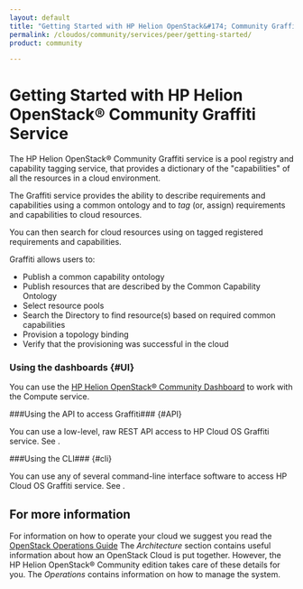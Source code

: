 ```yaml
---
layout: default
title: "Getting Started with HP Helion OpenStack&#174; Community Graffiti Service"
permalink: /cloudos/community/services/peer/getting-started/
product: community

---
```

# Getting Started with HP Helion OpenStack&#174; Community Graffiti Service #

<!-- modeled after HP Cloud Networking Getting Started (network.getting.started.md); text from docs.hpcloud.com/cloudos/prepare/overview/ -->

The HP Helion OpenStack&#174; Community Graffiti service is a pool registry and capability tagging service, that provides a dictionary of the "capabilities" of all the resources in a cloud environment.

The Graffiti service provides the ability to describe requirements and capabilities using a common ontology and to *tag* (or, assign) requirements and capabilities to cloud resources. 

You can then search for cloud resources using on tagged registered requirements and capabilities. 

Graffiti allows users to:

- Publish a common capability ontology
- Publish resources that are described by the Common Capability Ontology
- Select resource pools
- Search the Directory to find resource(s) based on required common capabilities
- Provision a topology binding
- Verify that the provisioning was successful in the cloud


### Using the dashboards {#UI}

You can use the [HP Helion OpenStack&#174; Community Dashboard](/cloudos/community/services/dashboard/overview/) to work with the Compute service.

###Using the API to access Graffiti### {#API}
 
You can use a low-level, raw REST API access to HP Cloud OS Graffiti service. See .

###Using the CLI### {#cli}

You can use any of several command-line interface software to access HP Cloud OS Graffiti service. See .


## For more information ##

For information on how to operate your cloud we suggest you read the [OpenStack Operations Guide](http://docs.openstack.org/ops/) The *Architecture* section contains useful information about how an OpenStack Cloud is put together. However, the HP Helion OpenStack&#174; Community edition takes care of these details for you. The *Operations* contains information on how to manage the system.

<!-- hide me Also see the Help topics that are available in the Operational Dashboard and Administration Dashboard.  Website copies are available:

* [HP Cloud OS Operational Dashboard Help](/cloudos/manage/operational-dashboard/)
* [HP Cloud OS Administration Dashboard Help](/cloudos/manage/administration-dashboard/) -->